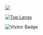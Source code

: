 <a href="">
  <img align="centre" src="https://github-readme-stats.vercel.app/api?username=gigidkr&count_private=true&include_all_commits=true&show_icons=true&title_color=007bff&text_color=e7e7e7&icon_color=007bff&bg_color=171c28" />
<a />
  
<a href="">
  
  ![Top Langs](https://github-readme-stats.vercel.app/api/top-langs/?username=gigidkr&layout=compact&title_color=007bff&text_color=e7e7e7&icon_color=007bff&bg_color=171c28)
<a />

![Visitor Badge](https://visitor-badge.laobi.icu/badge?page_id=gigidkr.gigidkr)
